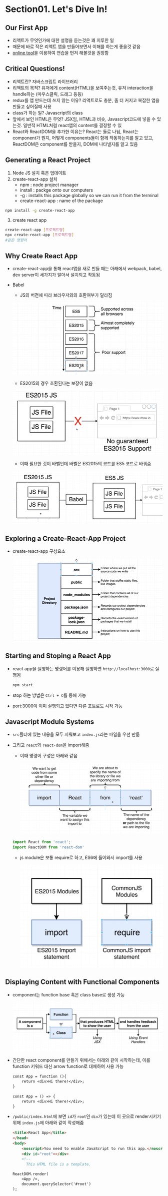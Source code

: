 # Section01. Let's Dive In!

## Our First App

* 리액트가 무엇인가에 대한 설명을 듣는것은 꽤 지루한 일
* 때문에 바로 작은 리액트 앱을 만들어보면서 이해를 하는게 좋을것 같음
* [online tool](https://codepen.io/sgrider/pen/yRWZEq)을 이용하여 연습을 먼저 해볼것을 권장함

## Critical Questions!

* 리액트란? 자바스크립트 라이브러리
* 리액트의 목적? 유저에게 content(HTML)을 보여주는것, 유저 interaction을 handle하는 (마우스클릭, 드래그 등등)
* redux를 앱 만드는데 쓰지 않는 이유? 리액트로도 충분, 좀 더 커지고 복잡한 앱을 만들고 싶어질때 사용
* class가 하는 일? Javascript의 class
* 앞에서 보인 HTML은 무엇? JSX임, HTML과 비슷, Javascript코드에 넣을 수 있는것. 일반적 HTML처럼 react앱의 content를 결정할 수 있 
* React와 ReactDOM을 추가한 이유는? React는 둘로 나뉨, React는 component가 뭔지, 어떻게 components들이 함께 작동하는지를 알고 있고, ReactDOM은 component를 받을지, DOM에 나타낼지를 알고 있음

## Generating a React Project

1. Node JS 설치 혹은 업데이트
2. create-react-app 설치
   * npm : node project manager
   * install : packge onto our computers
   * -g : installs this package globally so we can run it from the terminal
   * create-react-app : name of the package

```bash
npm install -g create-react-app
```

3. create react app

```bash
create-react-app [프로젝트명]
npx create-react-app [프로젝트명] 
#같은 명령어
```

## Why Create React App

* create-react-app을 통해 react앱을 새로 만들 때는 아래에서 webpack, babel, dev server이 세가지가 알아서 설치되고 작동됨

* Babel

  * JS의 버전에 따라 브라우저와의 호환여부가 달라짐

  ![image-20181229154033583](./snow_assets/image-20181229154033583.png)

  * ES2015의 경우 호환된다는 보장이 없음

  ![image-20181229154105163](./snow_assets/image-20181229154105163.png)

  * 이때 필요한 것이 바벨인데 바벨은 ES2015의 코드를 ES5 코드로 바꿔줌

  ![image-20181229154141906](./snow_assets/image-20181229154141906.png)

## Exploring a Create-React-App Project

* create-react-app 구성요소

  ![image-20181229170322226](./snow_assets/image-20181229170322226.png)

## Starting and Stoping a React App

* react app을 실행하는 명령어를 이용해 실행하면 `http://localhost:3000`로 실행됨

  ```bash
  npm start
  ```

* stop 하는 방법은 `Ctrl + C`를 통해 가능

* port:3000이 이미 실행되고 있다면 다른 포트로도 시작 가능

## Javascript Module Systems

* `src`폴더에 있는 내용을 모두 지워보고 `index.js`라는 파일을 우선 만듦

* 그리고 `react`와 `react-dom`을 import해줌

  * 이때 명령어 구성은 아래와 같음

    ![image-20181229210318262](./snow_assets/image-20181229210318262.png)

  ```javascript
  import React from 'react';
  import ReactDOM from 'react-dom'
  ```
  * js module은 보통 require로 하고, ES6에 들어와서 import를 사용

    ![image-20181229210707838](./snow_assets/image-20181229210707838.png)

## Displaying Content with Functional Components

* component는 function base 혹은 class base로 생성 가능

  ![image-20181229210940781](./snow_assets/image-20181229210940781.png)

* 간단한 react component를 만들기 위해서는 아래와 같이 시작하는데, 이를 function 키워드 대신 arrow function로 대체하여 사용 가능

  ```react
  const App = function (){
      return <div>Hi there!</div>;
  }
  
  const App = () => {
      return <div>Hi there!</div>;
  }
  ```

* `/public/index.html`에 보면 `id`가 `root`인 `div`가 있는데 이 곳으로 render시키기 위해 `index.js`에 아래와 같이 작성해줌

  ```html
  <title>React App</title>
  </head>
  <body>
      <noscript>You need to enable JavaScript to run this app.</noscript>
      <div id="root"></div>
      <!--
  		This HTML file is a template.
  ```

  ```react
  ReactDOM.render(
      <App />,
      document.querySelector('#root')
  );
  ```